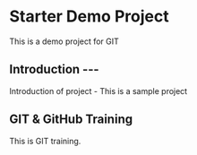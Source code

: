 # Starter Demo Project
This is a demo project for GIT

## Introduction ---
Introduction of project - This is a sample project

## GIT & GitHub Training
This is GIT training.
